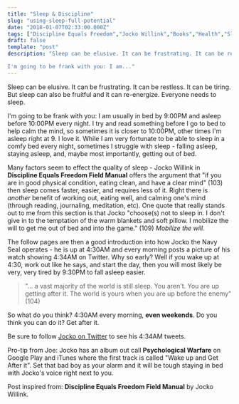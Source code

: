 ```yaml
---
title: "Sleep & Discipline"
slug: "using-sleep-full-potential"
date: "2018-01-07T02:33:00.000Z"
tags: ["Discipline Equals Freedom","Jocko Willink","Books","Health","Sleep"]
draft: false
template: "post"
description: "Sleep can be elusive. It can be frustrating. It can be restless. It can be tiring. But sleep can also be fruitful and it can re-energize. Everyone needs to sleep.

I'm going to be frank with you: I am..."
---
```


Sleep can be elusive. It can be frustrating. It can be restless. It can be tiring. But sleep can also be fruitful and it can re-energize. Everyone needs to sleep.

I'm going to be frank with you: I am usually in bed by 9:00PM and asleep before 10:00PM every night. I try and read something before I go to bed to help calm the mind, so sometimes it is closer to 10:00PM, other times I'm asleep right at 9. I love it. While I am very fortunate to be able to sleep in a comfy bed every night, sometimes I struggle with sleep - falling asleep, staying asleep, and, maybe most importantly, getting out of bed.

Many factors seem to effect the quality of sleep - Jocko Willink in **Discipline Equals Freedom Field Manual** offers the argument that "if you are in good physical condition, eating clean, and have a clear mind" (103) then sleep comes faster, easier, and requires less of it. Right there is *another* benefit of working out, eating well, and calming one's mind (through reading, journaling, meditation, etc). One quote that really stands out to me from this section is that Jocko "choose(s) not to sleep in. I don't give in to the temptation of the warm blankets and soft pillow. I mobilize the will to get me out of bed and into the game." (109) *Mobilize the will.*

The follow pages are then a good introduction into how Jocko the Navy Seal operates - he is up at 4:30AM and every morning posts a picture of his watch showing 4:34AM on Twitter. Why so early? Well if you wake up at 4:30, work out like he says, and start the day, then you will most likely be very, very tired by 9:30PM to fall asleep easier.

> "... a vast majority of the world is still sleep. You aren't. You are up getting after it. The world is yours when you are up before the enemy" (104)

So what do you think? 4:30AM every morning, **even weekends**. Do you think you can do it? Get after it.

Be sure to follow [Jocko on Twitter](http://twitter.com/@jockowillink) to see his 4:34AM tweets.

Pro-tip from Joe: Jocko has an album out call **Psychological Warfare** on Google Play and iTunes where the first track is called "Wake up and Get After it". Set that bad boy as your alarm and it will be tough staying in bed with Jocko's voice right next to you.

Post inspired from: **Discipline Equals Freedom Field Manual** by Jocko Willink.
